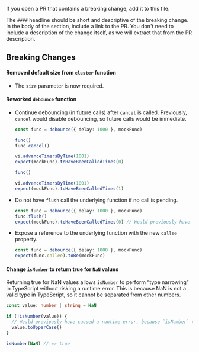 If you open a PR that contains a breaking change, add it to this file.

The `####` headline should be short and descriptive of the breaking change. In the body of the section, include a link to the PR. You don't need to include a description of the change itself, as we will extract that from the PR description.

## Breaking Changes

#### Removed default size from `cluster` function

- The `size` parameter is now required.

#### Reworked `debounce` function

- Continue debouncing (in future calls) after `cancel` is called. Previously, `cancel` would disable debouncing, so future calls would be immediate.

  ```ts
  const func = debounce({ delay: 1000 }, mockFunc)

  func()
  func.cancel()

  vi.advanceTimersByTime(1001)
  expect(mockFunc).toHaveBeenCalledTimes(0)

  func()

  vi.advanceTimersByTime(1001)
  expect(mockFunc).toHaveBeenCalledTimes(1)
  ```

- Do not have `flush` call the underlying function if no call is pending.

  ```ts
  const func = debounce({ delay: 1000 }, mockFunc)
  func.flush()
  expect(mockFunc).toHaveBeenCalledTimes(0) // Would previously have called the function
  ```

- Expose a reference to the underlying function with the new `callee` property.

  ```ts
  const func = debounce({ delay: 1000 }, mockFunc)
  expect(func.callee).toBe(mockFunc)
  ```

#### Change `isNumber` to return true for `NaN` values

Returning true for NaN values allows `isNumber` to perform “type narrowing” in TypeScript without risking a runtime error. This is because NaN is not a valid type in TypeScript, so it cannot be separated from other numbers.

```ts
const value: number | string = NaN

if (!isNumber(value)) {
  // Would previously have caused a runtime error, because `isNumber` returned false for `NaN`
  value.toUpperCase()
}

isNumber(NaN) // => true
```

